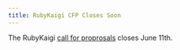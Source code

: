 ```yaml
---
title: RubyKaigi CFP Closes Soon
---
```


The RubyKaigi [call for proprosals][cfp] closes June 11th.

[cfp]: http://rubykaigi.org/2014/call-for-presentations
